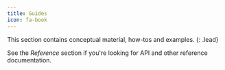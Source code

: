 ```yaml
---
title: Guides
icon: fa-book
---
```


This section contains conceptual material, how-tos and examples.
{: .lead}

See the _Reference_ section if you're looking for API and other reference documentation.